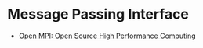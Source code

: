 # Message Passing Interface

- [Open MPI: Open Source High Performance Computing](https://www.open-mpi.org/)
